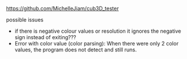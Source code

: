 https://github.com/MichelleJiam/cub3D_tester


possible issues
- if there is negative colour values or resolution it ignores the negative sign instead of exiting???
- Error with color value (color parsing): When there were only 2 color values, the program does not detect and still runs.